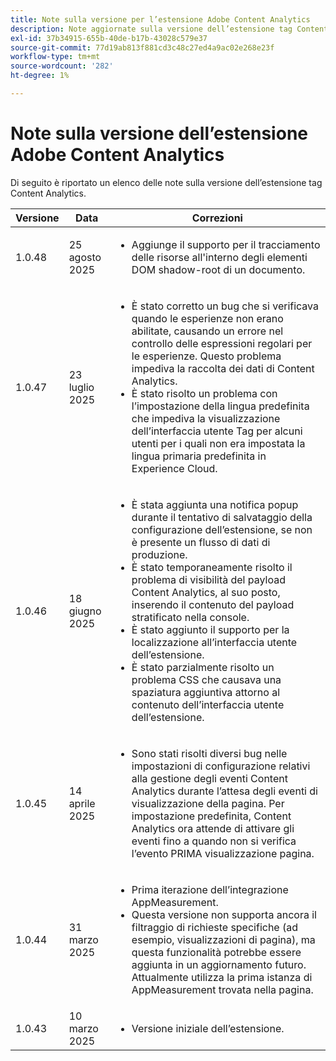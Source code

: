 ```yaml
---
title: Note sulla versione per l’estensione Adobe Content Analytics
description: Note aggiornate sulla versione dell’estensione tag Content Analytics in Adobe Experience Platform.
exl-id: 37b34915-655b-40de-b17b-43028c579e37
source-git-commit: 77d19ab813f881cd3c48c27ed4a9ac02e268e23f
workflow-type: tm+mt
source-wordcount: '282'
ht-degree: 1%

---
```


# Note sulla versione dell’estensione Adobe Content Analytics

Di seguito è riportato un elenco delle note sulla versione dell’estensione tag Content Analytics.

| Versione | Data | Correzioni |
|---|---|---|
| 1.0.48 | 25 agosto 2025 | <ul><li>Aggiunge il supporto per il tracciamento delle risorse all&#39;interno degli elementi DOM shadow-root di un documento.</li></ul> |
| 1.0.47 | 23 luglio 2025 | <ul><li>È stato corretto un bug che si verificava quando le esperienze non erano abilitate, causando un errore nel controllo delle espressioni regolari per le esperienze. Questo problema impediva la raccolta dei dati di Content Analytics.</li><li>È stato risolto un problema con l’impostazione della lingua predefinita che impediva la visualizzazione dell’interfaccia utente Tag per alcuni utenti per i quali non era impostata la lingua primaria predefinita in Experience Cloud.</li></ul> |
| 1.0.46 | 18 giugno 2025 | <ul><li>È stata aggiunta una notifica popup durante il tentativo di salvataggio della configurazione dell’estensione, se non è presente un flusso di dati di produzione.</li><li>È stato temporaneamente risolto il problema di visibilità del payload Content Analytics, al suo posto, inserendo il contenuto del payload stratificato nella console.</li><li>È stato aggiunto il supporto per la localizzazione all’interfaccia utente dell’estensione.</li><li>È stato parzialmente risolto un problema CSS che causava una spaziatura aggiuntiva attorno al contenuto dell’interfaccia utente dell’estensione.</li></ul> |
| 1.0.45 | 14 aprile 2025 | <ul><li>Sono stati risolti diversi bug nelle impostazioni di configurazione relativi alla gestione degli eventi Content Analytics durante l’attesa degli eventi di visualizzazione della pagina. Per impostazione predefinita, Content Analytics ora attende di attivare gli eventi fino a quando non si verifica l’evento PRIMA visualizzazione pagina.</li></ul> |
| 1.0.44 | 31 marzo 2025 | <ul><li>Prima iterazione dell’integrazione AppMeasurement.</li><li>Questa versione non supporta ancora il filtraggio di richieste specifiche (ad esempio, visualizzazioni di pagina), ma questa funzionalità potrebbe essere aggiunta in un aggiornamento futuro. Attualmente utilizza la prima istanza di AppMeasurement trovata nella pagina.</li></ul> |
| 1.0.43 | 10 marzo 2025 | <ul><li>Versione iniziale dell’estensione.</li></ul> |
